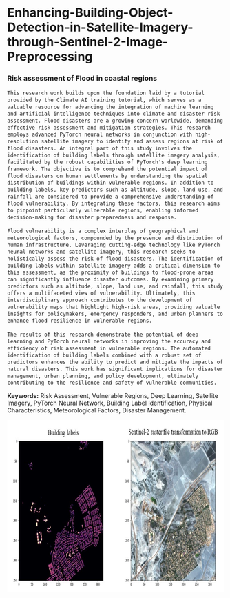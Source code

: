 # Enhancing-Building-Object-Detection-in-Satellite-Imagery-through-Sentinel-2-Image-Preprocessing
### Risk assessment of Flood in coastal regions
    This research work builds upon the foundation laid by a tutorial provided by the Climate AI training tutorial, which serves as a valuable resource for advancing the integration of machine learning and artificial intelligence techniques into climate and disaster risk assessment. Flood disasters are a growing concern worldwide, demanding effective risk assessment and mitigation strategies. This research employs advanced PyTorch neural networks in conjunction with high-resolution satellite imagery to identify and assess regions at risk of flood disasters. An integral part of this study involves the identification of building labels through satellite imagery analysis, facilitated by the robust capabilities of PyTorch's deep learning framework. The objective is to comprehend the potential impact of flood disasters on human settlements by understanding the spatial distribution of buildings within vulnerable regions. In addition to building labels, key predictors such as altitude, slope, land use, and rainfall are considered to provide a comprehensive understanding of flood vulnerability. By integrating these factors, this research aims to pinpoint particularly vulnerable regions, enabling informed decision-making for disaster preparedness and response.
    
    Flood vulnerability is a complex interplay of geographical and meteorological factors, compounded by the presence and distribution of human infrastructure. Leveraging cutting-edge technology like PyTorch neural networks and satellite imagery, this research seeks to holistically assess the risk of flood disasters. The identification of building labels within satellite imagery adds a critical dimension to this assessment, as the proximity of buildings to flood-prone areas can significantly influence disaster outcomes. By examining primary predictors such as altitude, slope, land use, and rainfall, this study offers a multifaceted view of vulnerability. Ultimately, this interdisciplinary approach contributes to the development of vulnerability maps that highlight high-risk areas, providing valuable insights for policymakers, emergency responders, and urban planners to enhance flood resilience in vulnerable regions.
    
    The results of this research demonstrate the potential of deep learning and PyTorch neural networks in improving the accuracy and efficiency of risk assessment in vulnerable regions. The automated identification of building labels combined with a robust set of predictors enhances the ability to predict and mitigate the impacts of natural disasters. This work has significant implications for disaster management, urban planning, and policy development, ultimately contributing to the resilience and safety of vulnerable communities.

**Keywords:** Risk Assessment, Vulnerable Regions, Deep Learning, Satellite Imagery, PyTorch Neural Network, Building Label Identification, Physical Characteristics, Meteorological Factors, Disaster Management.

<img src="https://github.com/sagarlimbu0/Enhancing-Building-Object-Detection-in-Satellite-Imagery-through-Sentinel-2-Image-Preprocessing/blob/main/data/screenshots/image_preprocessing.jpg" alt="Google Colab" width="800" height="400">
